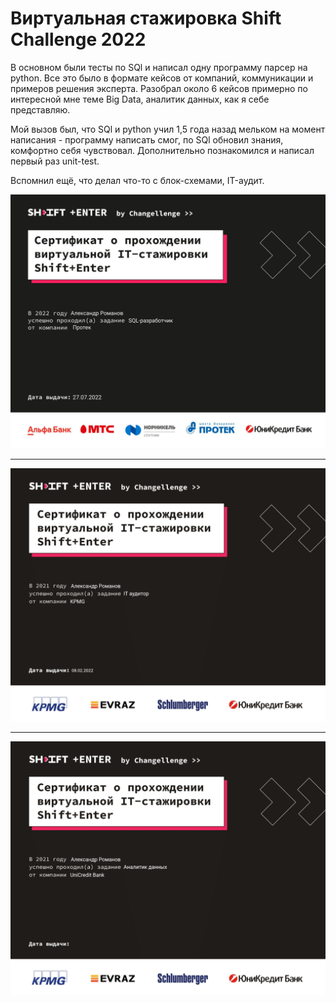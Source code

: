 #  Виртуальная стажировка Shift Challenge 2022

В основном были тесты по SQl и написал одну программу парсер на python. Все это было в формате кейсов от компаний, коммуникации и примеров решения эксперта. Разобрал около 6 кейсов примерно по интересной мне теме Big Data, аналитик данных, как я себе представляю.

Мой вызов был, что SQl и python учил 1,5 года назад мельком на момент написания - программу написать смог, по SQl обновил знания, комфортно себя чувствовал. Дополнительно познакомился и написал первый раз unit-test. 

Вспомнил ещё, что делал что-то с блок-схемами, IT-аудит.
 
![SQL разработчик от компании Протек](https://github.com/KsandrVenom/shift_challenge_2022_1/blob/main/Changellenge%20Shift%2BEnter%202022%20-%20%D0%94%D0%B8%D0%BF%D0%BB%D0%BE%D0%BC%20-%20%D0%90%D0%BB%D0%B5%D0%BA%D1%81%D0%B0%D0%BD%D0%B4%D1%80%20%D0%A0%D0%BE%D0%BC%D0%B0%D0%BD%D0%BE%D0%B2-1-1.png)
***

![IT аудитор от компании KMPG](https://github.com/KsandrVenom/shift_challenge_2022_1/blob/main/1.png)
***

![Аналитик данных от компаний UniCredit](https://github.com/KsandrVenom/shift_challenge_2022_1/blob/main/3.png)
